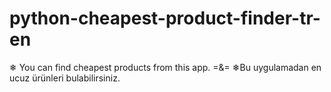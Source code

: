 # python-cheapest-product-finder-tr-en
❄ You can find cheapest products from this app.    =&amp;=      ❄Bu uygulamadan en ucuz ürünleri bulabilirsiniz.
